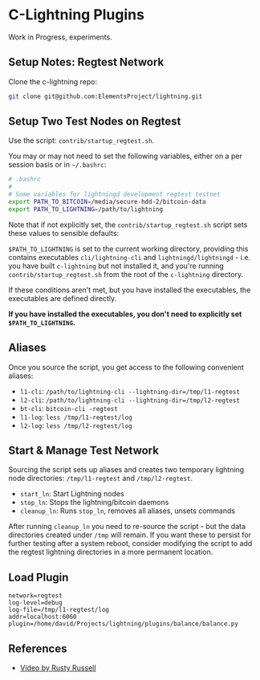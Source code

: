 C-Lightning Plugins
===================
Work in Progress, experiments.

Setup Notes: Regtest Network
----------------------------

Clone the c-lightning repo:

```bash
git clone git@github.com:ElementsProject/lightning.git
```
Setup Two Test Nodes on Regtest
-------------------------------
Use the script: `contrib/startup_regtest.sh`.

You may or may not need to set the following variables, either on a per session basis or in `~/.bashrc`:

```bash
# .bashrc
#
# Some variables for lightningd development regtest testnet
export PATH_TO_BITCOIN=/media/secure-hdd-2/bitcoin-data
export PATH_TO_LIGHTNING=/path/to/lightning
```
Note that if not explicitly set, the `contrib/startup_regtest.sh` script sets these values to sensible defaults:

`$PATH_TO_LIGHTNING` is set to the current working directory, providing this contains executables `cli/lightning-cli` and `lightningd/lightningd` - i.e. you have built `c-lightning` but not installed it, and you're running `contrib/startup_regtest.sh` from the root of the `c-lightning` directory.

If these conditions aren't met, but you have installed the executables, the executables are defined directly.

__If you have installed the executables, you don't need to explicitly set `$PATH_TO_LIGHTNING`.__

Aliases
-------
Once you source the script, you get access to the following convenient aliases:

* `l1-cli`: `/path/to/lightning-cli --lightning-dir=/tmp/l1-regtest`
* `l2-cli`: `/path/to/lightning-cli --lightning-dir=/tmp/l2-regtest`
* `bt-cli`: `bitcoin-cli -regtest`
* `l1-log`: `less /tmp/l1-regtest/log`
* `l2-log`: `less /tmp/l2-regtest/log`

Start & Manage Test Network
---------------------------
Sourcing the script sets up aliases and creates two temporary lightning node directories: `/tmp/l1-regtest` and `/tmp/l2-regtest`.

* `start_ln`: Start Lightning nodes
* `stop_ln`: Stops the lightning/bitcoin daemons
* `cleanup_ln`: Runs `stop_ln`, removes all aliases, unsets commands

After running `cleanup_ln` you need to re-source the script - but the data directories created under `/tmp` will remain. If you want these to persist for further testing after a system reboot, consider modifying the script to add the regtest lightning directories in a more permanent location.

Load Plugin
-----------
```
network=regtest
log-level=debug
log-file=/tmp/l1-regtest/log
addr=localhost:6060
plugin=/home/david/Projects/lightning/plugins/balance/balance.py
```

References
----------
* [Video by Rusty Russell][1]

[1]: https://www.youtube.com/watch?v=fab4P3BIZxk
